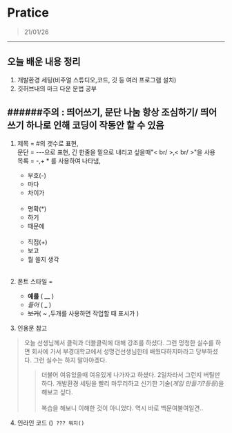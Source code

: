 # Pratice

>21/01/26

---

## 오늘 배운 내용 정리

  1. 개발환경 세팅(비주얼 스튜디오,코드, 깃 등 여러 프로그램 설치)
  2. 깃허브내의 마크 다운 문법 공부
  
######주의 : 띄어쓰기, 문단 나눔 항상 조심하기/ 띄어쓰기 하나로 인해 코딩이 작동안 할 수 있음
---
1. 제목 = #의 갯수로 표현,<br/> 문단 = ---으로 표현, 긴 한줄을 밑으로 내리고 싶을때"< br/ >,< br/ >"을 사용<br/> 
   목록 = -,+ * 를 사용하여 나타냄, 
   
   - 부호(-)
   - 마다
   - 차이가
   <br/><br/>
   * 명확(*)
   * 하기
   * 때문에
   <br/><br/>
   + 직접(+)
   + 보고
   + 뭘 쓸지 생각
  <br/><br/>

2. 폰트 스타일 = 


    - __예를__ ( __ )
    - _들어_ ( _ )
    - ~~보기~~( ~ ,두개를 사용하면 작업할 때 표시가 )
 
3. 인용문 참고

> 오늘 선생님께서 클릭과 더블클릭에 대해 강조를 하셨다. 그런 멍청한 실수를 하면 회사에 가서 부경대학교에서 성명건선생님한테 배웠다하지마라고 당부하셨다. 그런 실수는 하지 말아야겠다.
  >>더불어 여유있을때 여유있게 나가자고 하셨다. 2일차라서 그런지 버틸만하다. 개발환경 세팅을 빨리 마무리하고 신기한 기술(_게임 만들기?등등_)을 해보고 싶다. <br/><br/>복습을 해보니 이해한 것이 아니었다. 역시 바로 백문여불여일견..  

4. 인라인 코드 
()` ??? 뭐지()`
  
